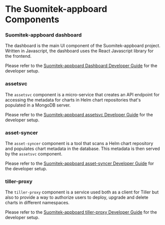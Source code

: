 # The Suomitek-appboard Components

### Suomitek-appboard dashboard

The dashboard is the main UI component of the Suomitek-appboard project. Written in Javascript, the dashboard uses the React Javascript library for the frontend.

Please refer to the [Suomitek-appboard Dashboard Developer Guide](dashboard.md) for the developer setup.

### assetsvc

The `assetsvc` component is a micro-service that creates an API endpoint for accessing the metadata for charts in Helm chart repositories that's populated in a MongoDB server.

Please refer to the [Suomitek-appboard assetsvc Developer Guide](assetsvc.md) for the developer setup.

### asset-syncer

The `asset-syncer` component is a tool that scans a Helm chart repository and populates chart metadata in the database. This metadata is then served by the `assetsvc` component.

Please refer to the [Suomitek-appboard asset-syncer Developer Guide](asset-syncer.md) for the developer setup.

### tiller-proxy

The `tiller-proxy` component is a service used both as a client for Tiller but also to provide a way to authorize users to deploy, upgrade and delete charts in different namespaces.

Please refer to the [Suomitek-appboard tiller-proxy Developer Guide](tiller-proxy.md) for the developer setup.
